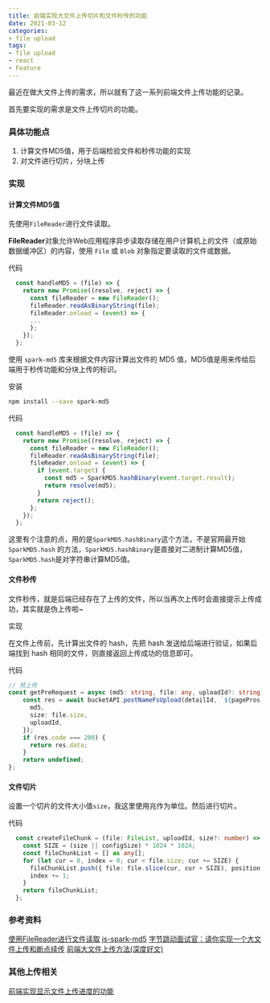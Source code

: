 ```yaml
---
title: 前端实现大文件上传切片和文件秒传的功能
date: 2021-03-12
categories:
- file upload
tags:
- file upload
- react
- Feature
---
```




最近在做大文件上传的需求，所以就有了这一系列前端文件上传功能的记录。

首先要实现的需求是文件上传切片的功能。



### 具体功能点

1. 计算文件MD5值，用于后端检验文件和秒传功能的实现
2. 对文件进行切片，分块上传



### 实现

#### 计算文件MD5值

先使用`FileReader`进行文件读取。

**FileReader**对象允许Web应用程序异步读取存储在用户计算机上的文件（或原始数据缓冲区）的内容，使用 `File` 或 `Blob` 对象指定要读取的文件或数据。

代码

```ts
  const handleMD5 = (file) => {
    return new Promise((resolve, reject) => {
      const fileReader = new FileReader();
      fileReader.readAsBinaryString(file);
      fileReader.onload = (event) => {
      ...
      };
    });
  };
```

使用 `spark-md5` 库来根据文件内容计算出文件的 MD5 值，MD5值是用来传给后端用于秒传功能和分块上传的标识。

安装

```bash
npm install --save spark-md5
```

代码

```ts
  const handleMD5 = (file) => {
    return new Promise((resolve, reject) => {
      const fileReader = new FileReader();
      fileReader.readAsBinaryString(file);
      fileReader.onload = (event) => {
        if (event.target) {
          const md5 = SparkMD5.hashBinary(event.target.result);
          return resolve(md5);
        }
        return reject();
      };
    });
  };
```

这里有个注意的点，用的是`SparkMD5.hashBinary`这个方法，不是官网最开始 `SparkMD5.hash` 的方法，`SparkMD5.hashBinary`是直接对二进制计算MD5值，`SparkMD5.hash`是对字符串计算MD5值。



#### 文件秒传

文件秒传，就是后端已经存在了上传的文件，所以当再次上传时会直接提示上传成功，其实就是伪上传啦~

实现

在文件上传前，先计算出文件的 hash，先把 hash 发送给后端进行验证，如果后端找到 hash 相同的文件，则直接返回上传成功的信息即可。

代码

```ts
// 预上传
const getPreRequest = async (md5: string, file: any, uploadId?: string) => {
    const res = await bucketAPI.postNameFsUpload(detailId, `${pagePros.path}${file.name}`, {
      md5,
      size: file.size,
      uploadId,
    });
    if (res.code === 200) {
      return res.data;
    }
    return undefined;
};
```



#### 文件切片

设置一个切片的文件大小值`size`，我这里使用兆作为单位。然后进行切片。

代码

```ts
  const createFileChunk = (file: FileList, uploadId, size?: number) => {
    const SIZE = (size || configSize) * 1024 * 1024;
    const fileChunkList = [] as any[];
    for (let cur = 0, index = 0; cur < file.size; cur += SIZE) {
      fileChunkList.push({ file: file.slice(cur, cur + SIZE), position: cur, index });
      index += 1;
    }
    return fileChunkList;
  };
```






### 参考资料

[使用FileReader进行文件读取](https://www.jianshu.com/p/5fd16155901a)
[js-spark-md5](https://github.com/satazor/js-spark-md5)
[字节跳动面试官：请你实现一个大文件上传和断点续传](https://juejin.cn/post/6844904046436843527#heading-28)
[前端大文件上传方法(深度好文)](https://zhuanlan.zhihu.com/p/68271019)



### 其他上传相关

[前端实现显示文件上传进度的功能]()